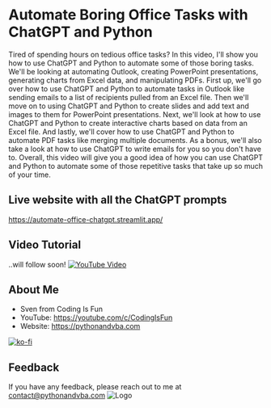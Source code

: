 # Automate Boring Office Tasks with ChatGPT and Python
Tired of spending hours on tedious office tasks? In this video, I'll show you how to use ChatGPT and Python to automate some of those boring tasks. We'll be looking at automating Outlook, creating PowerPoint presentations, generating charts from Excel data, and manipulating PDFs.
First up, we'll go over how to use ChatGPT and Python to automate tasks in Outlook like sending emails to a list of recipients pulled from an Excel file. Then we'll move on to using ChatGPT and Python to create slides and add text and images to them for PowerPoint presentations.
Next, we'll look at how to use ChatGPT and Python to create interactive charts based on data from an Excel file. And lastly, we'll cover how to use ChatGPT and Python to automate PDF tasks like merging multiple documents.
As a bonus, we'll also take a look at how to use ChatGPT to write emails for you so you don't have to.
Overall, this video will give you a good idea of how you can use ChatGPT and Python to automate some of those repetitive tasks that take up so much of your time.

## Live website with all the ChatGPT prompts
https://automate-office-chatgpt.streamlit.app/

## Video Tutorial
..will follow soon!
[![YouTube Video](https://img.youtube.com/vi/XXX/0.jpg)](https://youtu.be/XXX)


## About Me
- Sven from Coding Is Fun
- YouTube: https://youtube.com/c/CodingIsFun
- Website: https://pythonandvba.com

[![ko-fi](https://ko-fi.com/img/githubbutton_sm.svg)](https://ko-fi.com/X7X47Q0EG)

## Feedback
If you have any feedback, please reach out to me at contact@pythonandvba.com
![Logo](https://www.pythonandvba.com/banner-img)
